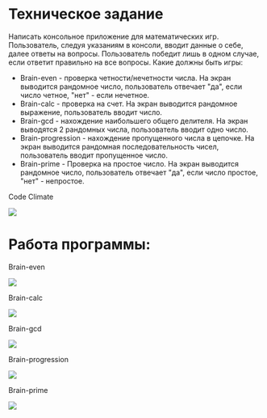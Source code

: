 <div>
  <h1>Техническое задание</h1>
  <p>Написать консольное приложение для математических игр. Пользователь, следуя указаниям в консоли, вводит данные о себе, далее ответы на вопросы. Пользователь победит лишь в одном случае, если ответит правильно на все вопросы. Какие должны быть игры:</p>
  <ul>
    <li>Brain-even - проверка четности/нечетности числа. На экран выводится рандомное число, пользователь отвечает "да", если число четное, "нет" - если нечетное.</li>
    <li>Brain-calc - проверка на счет. На экран выводится рандомное выражение, пользователь вводит число.</li>
    <li>Brain-gcd - нахождение наибольшего общего делителя. На экран выводятся 2 рандомных числа, пользователь вводит одно число.</li>
    <li>Brain-progression - нахождение пропущенного числа в цепочке. На экран выводится рандомная последовательность чисел, пользователь вводит пропущенное число.</li>
    <li>Brain-prime - Проверка на простое число. На экран выводится рандомное число, пользователь отвечает "да", если число простое, "нет" - непростое. </li>
  </ul>
</div>

<div>
  <p>Code Climate<p>
  <p><a href="https://codeclimate.com/github/ArtN7/BrainGames/maintainability"><img src="https://api.codeclimate.com/v1/badges/ec94524241d1b4fe2ca1/maintainability" /></a></p>
</div>

<div>
  <h1>Работа программы:</h1>
  <div>
    <p>Brain-even</p>
    <p><a href="https://asciinema.org/a/606055" target="_blank"><img src="https://asciinema.org/a/606055.svg" /></a></p>
  </div>
  <div>
    <p>Brain-calc</p>
    <p><a href="https://asciinema.org/a/606056" target="_blank"><img src="https://asciinema.org/a/606056.svg" /></a></p>
  </div>
  <div>
    <p>Brain-gcd</p>
    <p><a href="https://asciinema.org/a/606057" target="_blank"><img src="https://asciinema.org/a/606057.svg" /></a></p>
  </div>
  <div>
    <p>Brain-progression</p>
    <p><a href="https://asciinema.org/a/606058" target="_blank"><img src="https://asciinema.org/a/606058.svg" /></a></p>
  </div>
  <div>
    <p>Brain-prime</p>
    <p><a href="https://asciinema.org/a/606059" target="_blank"><img src="https://asciinema.org/a/606059.svg" /></a></p>
  </div>
</div>
